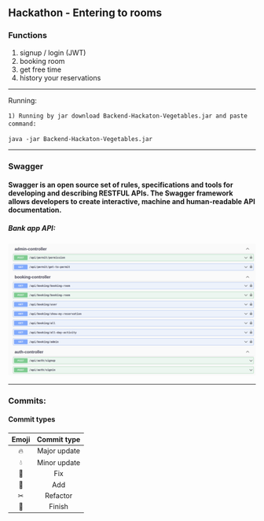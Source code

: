 ## Hackathon - Entering to rooms

### Functions 
1) signup / login (JWT)
2) booking room
3) get free time
4) history your reservations





<hr>
Running:

    1) Running by jar download Backend-Hackaton-Vegetables.jar and paste command: 

`java -jar Backend-Hackaton-Vegetables.jar`

<hr>

### Swagger

#### Swagger is an open source set of rules, specifications and tools for developing and describing RESTFUL APIs. The Swagger framework allows developers to create interactive, machine and human-readable API documentation.

##### Bank app API:

![API for bank](src/main/resources/image/swagger.png?raw=true "Title")

<hr>

### Commits:

#### Commit types

| **Emoji** | **Commit type** |
|:---------:|:---------------:|
|    🔥     |  Major update   |
|    💧     |  Minor update   |
|    👾     |       Fix       |
|    🐣     |       Add       |
|     ✂     |    Refactor     |
|    🥂     |     Finish      |
